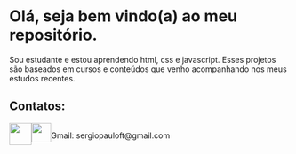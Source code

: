 # Olá, seja bem vindo(a) ao meu repositório.

 <p>Sou estudante e estou aprendendo html, css e javascript. Esses projetos são baseados em cursos e conteúdos que venho acompanhando nos meus estudos recentes.</p>

<h2>Contatos:</h2>
 

<div style="display:flex;">
<a href="https://wa.me/985163603"><img src="https://cdn.pixabay.com/photo/2015/08/03/13/58/soon-873316_960_720.png" style="width:40px"></a>
<a href="https://www.linkedin.com/in/sergio-paulo-b01887199/"><img src="https://cdn-icons-png.flaticon.com/512/145/145807.png" style="width:35px"></a>
<p style="flex:box;">Gmail: sergiopauloft@gmail.com</p>
</div>




